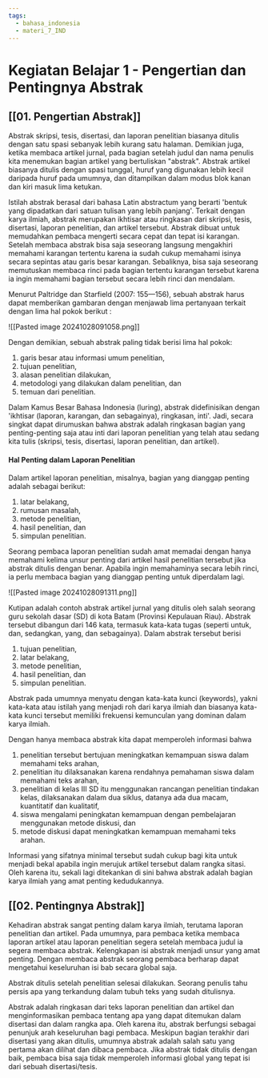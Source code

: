 ```yaml
---
tags:
  - bahasa_indonesia
  - materi_7_IND
---
```

# Kegiatan Belajar 1 - Pengertian dan Pentingnya Abstrak


## [[01. Pengertian Abstrak]]

Abstrak skripsi, tesis, disertasi, dan laporan penelitian biasanya ditulis dengan satu spasi sebanyak lebih kurang satu halaman. Demikian juga, ketika membaca artikel jurnal, pada bagian setelah judul dan nama penulis kita menemukan bagian artikel yang bertuliskan "abstrak". Abstrak artikel biasanya ditulis dengan spasi tunggal, huruf yang digunakan lebih kecil daripada huruf pada umumnya, dan ditampilkan dalam modus blok kanan dan kiri masuk lima ketukan.

Istilah abstrak berasal dari bahasa Latin abstractum yang berarti 'bentuk yang dipadatkan dari satuan tulisan yang lebih panjang'. Terkait dengan karya ilmiah, abstrak merupakan ikhtisar atau ringkasan dari skripsi, tesis, disertasi, laporan penelitian, dan artikel tersebut. Abstrak dibuat untuk memudahkan pembaca mengerti secara cepat dan tepat isi karangan. Setelah membaca abstrak bisa saja seseorang langsung mengakhiri memahami karangan tertentu karena ia sudah cukup memahami isinya secara sepintas atau garis besar karangan. Sebaliknya, bisa saja seseorang memutuskan membaca rinci pada bagian tertentu karangan tersebut karena ia ingin memahami bagian tersebut secara lebih rinci dan mendalam.

Menurut Paltridge dan Starfield (2007: 155—156), sebuah abstrak harus dapat memberikan gambaran dengan menjawab lima pertanyaan terkait dengan lima hal pokok berikut :

![[Pasted image 20241028091058.png]]

Dengan demikian, sebuah abstrak paling tidak berisi lima hal pokok:

1. garis besar atau informasi umum penelitian, 
2. tujuan penelitian, 
3. alasan penelitian dilakukan, 
4. metodologi yang dilakukan dalam penelitian, dan 
5. temuan dari penelitian.

Dalam Kamus Besar Bahasa Indonesia (luring), abstrak didefinisikan dengan 'ikhtisar (laporan, karangan, dan sebagainya), ringkasan, inti'. Jadi, secara singkat dapat dirumuskan bahwa abstrak adalah ringkasan bagian yang penting-penting saja atau inti dari laporan penelitian yang telah atau sedang kita tulis (skripsi, tesis, disertasi, laporan penelitian, dan artikel).

#### Hal Penting dalam Laporan Penelitian

Dalam artikel laporan penelitian, misalnya, bagian yang dianggap penting adalah sebagai berikut:

1. ﻿﻿﻿latar belakang,
2. ﻿﻿﻿rumusan masalah,
3. ﻿﻿﻿metode penelitian,
4. ﻿﻿﻿hasil penelitian, dan
5. ﻿﻿﻿simpulan penelitian.

Seorang pembaca laporan penelitian sudah amat memadai dengan hanya memahami kelima unsur penting dari artikel hasil penelitian tersebut jika abstrak ditulis dengan benar. Apabila ingin memahaminya secara lebih rinci, ia perlu membaca bagian yang dianggap penting untuk diperdalam lagi.

![[Pasted image 20241028091311.png]]

Kutipan  adalah contoh abstrak artikel jurnal yang ditulis oleh salah seorang guru sekolah dasar (SD) di kota Batam (Provinsi Kepulauan Riau). Abstrak tersebut dibangun dari 146 kata, termasuk kata-kata tugas (seperti untuk, dan, sedangkan, yang, dan sebagainya). Dalam abstrak tersebut berisi 
1) tujuan penelitian, 
2) latar belakang, 
3) metode penelitian, 
4) hasil penelitian, dan 
5) simpulan penelitian. 

Abstrak pada umumnya menyatu dengan kata-kata kunci (keywords), yakni kata-kata atau istilah yang menjadi roh dari karya ilmiah dan biasanya kata-kata kunci tersebut memiliki frekuensi kemunculan yang dominan dalam karya ilmiah.

Dengan hanya membaca abstrak kita dapat memperoleh informasi bahwa 
1) penelitian tersebut bertujuan meningkatkan kemampuan siswa dalam memahami teks arahan, 
2) penelitian itu dilaksanakan karena rendahnya pemahaman siswa dalam memahami teks arahan, 
3) penelitian di kelas III SD itu menggunakan rancangan penelitian tindakan kelas, dilaksanakan dalam dua siklus, datanya ada dua macam, kuantitatif dan kualitatif, 
4) siswa mengalami peningkatan kemampuan dengan pembelajaran menggunakan metode diskusi, dan 
5) metode diskusi dapat meningkatkan kemampuan memahami teks arahan. 

Informasi yang sifatnya minimal tersebut sudah cukup bagi kita untuk menjadi bekal apabila ingin merujuk artikel tersebut dalam rangka sitasi. Oleh karena itu, sekali lagi ditekankan di sini bahwa abstrak adalah bagian karya ilmiah yang amat penting kedudukannya.



## [[02. Pentingnya Abstrak]]

Kehadiran abstrak sangat penting dalam karya ilmiah, terutama laporan penelitian dan artikel. Pada umumnya, para pembaca ketika membaca laporan artikel atau laporan penelitian segera setelah membaca judul ia segera membaca abstrak. Kelengkapan isi abstrak menjadi unsur yang amat penting. Dengan membaca abstrak seorang pembaca berharap dapat mengetahui keseluruhan isi bab secara global saja.

Abstrak ditulis setelah penelitian selesai dilakukan. Seorang penulis tahu persis apa yang terkandung dalam tubuh teks yang sudah ditulisnya. 

Abstrak adalah ringkasan dari teks laporan penelitian dan artikel dan menginformasikan pembaca tentang apa yang dapat ditemukan dalam disertasi dan dalam rangka apa. Oleh karena itu, abstrak berfungsi sebagai penunjuk arah keseluruhan bagi pembaca. Meskipun bagian terakhir dari disertasi yang akan ditulis, umumnya abstrak adalah salah satu yang pertama akan dilihat dan dibaca pembaca. Jika abstrak tidak ditulis dengan baik, pembaca bisa saja tidak memperoleh informasi global yang tepat isi dari sebuah disertasi/tesis.




